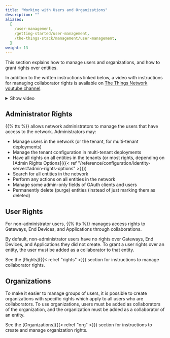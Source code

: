 ```yaml
---
title: "Working with Users and Organizations"
description: ""
aliases:
  [
    /user-management,
    /getting-started/user-management,
    /the-things-stack/management/user-management,
  ]
weight: 13
---
```


This section explains how to manage users and organizations, and how to grant rights over entities.

<!--more-->

In addition to the written instructions linked below, a video with instructions for managing collaborator rights is available on [The Things Network youtube channel](https://youtu.be/-m5rULfP1yg).

<details><summary>Show video</summary>
{{< youtube "-m5rULfP1yg" >}}
</details>

## Administrator Rights

{{% tts %}} allows network administrators to manage the users that have access to the network. Administrators may:

- Manage users in the network (or the tenant, for multi-tenant deployments)
- Manage the tenant configuration in multi-tenant deployments
- Have all rights on all entities in the tenants (or most rights, depending on [Admin Rights Options]({{< ref "/reference/configuration/identity-server#admin-rights-options" >}}))
- Search for all entities in the network
- Perform any actions on all entities in the network
- Manage some admin-only fields of OAuth clients and users
- Permanently delete (purge) entities (instead of just marking them as deleted)

## User Rights

For non-administrator users, {{% tts %}} manages access rights to Gateways, End Devices, and Applications through collaborations.

By default, non-administrator users have no rights over Gateways, End Devices, and Applications they did not create. To grant a user rights over an entity, the user must be added as a collaborator to that entity.

See the [Rights]({{< relref "rights" >}}) section for instructions to manage collaborator rights.

## Organizations

To make it easier to manage groups of users, it is possible to create organizations with specific rights which apply to all users who are collaborators. To use organizations, users must be added as collaborators of the organization, and the organization must be added as a collaborator of an entity.

See the [Organizations]({{< relref "org" >}}) section for instructions to create and manage organization rights.
